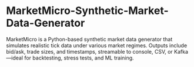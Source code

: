  # MarketMicro-Synthetic-Market-Data-Generator
MarketMicro is a Python-based synthetic market data generator that simulates realistic tick data under various market regimes. Outputs include bid/ask, trade sizes, and timestamps, streamable to console, CSV, or Kafka—ideal for backtesting, stress tests, and ML training.
